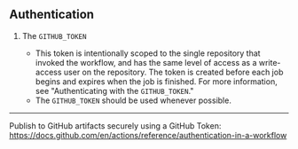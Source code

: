 ## Authentication

1. The `GITHUB_TOKEN`

     - This token is intentionally scoped to the single repository that invoked the workflow, and has the same level of access as a write-access user on the repository. The token is created before each job begins and expires when the job is finished. For more information, see "Authenticating with the `GITHUB_TOKEN`."
     - The `GITHUB_TOKEN` should be used whenever possible.

---

Publish to GitHub artifacts securely using a GitHub Token:
https://docs.github.com/en/actions/reference/authentication-in-a-workflow